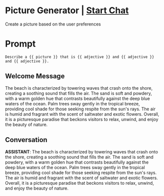 

# Picture Generator | [Start Chat](https://gptcall.net/chat.html?data=%7B%22contact%22%3A%7B%22id%22%3A%22IYsUNg9zg97UYYf0y2mwB%22%2C%22flow%22%3Atrue%7D%7D)
Create a picture based on the user preferences

# Prompt

```
Describe a {{ picture }} that is {{ adjective }} and {{ adjective }} and {{ adjective }}.
```

## Welcome Message
The beach is characterized by towering waves that crash onto the shore, creating a soothing sound that fills the air. The sand is soft and powdery, with a warm golden hue that contrasts beautifully against the deep blue waters of the ocean. Palm trees sway gently in the tropical breeze, providing cool shade for those seeking respite from the sun's rays. The air is humid and fragrant with the scent of saltwater and exotic flowers. Overall, it is a picturesque paradise that beckons visitors to relax, unwind, and enjoy the beauty of nature.

## Conversation

**ASSISTANT**: The beach is characterized by towering waves that crash onto the shore, creating a soothing sound that fills the air. The sand is soft and powdery, with a warm golden hue that contrasts beautifully against the deep blue waters of the ocean. Palm trees sway gently in the tropical breeze, providing cool shade for those seeking respite from the sun's rays. The air is humid and fragrant with the scent of saltwater and exotic flowers. Overall, it is a picturesque paradise that beckons visitors to relax, unwind, and enjoy the beauty of nature.

